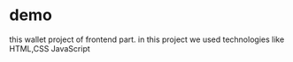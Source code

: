 # demo
this wallet project of frontend part.
in this project we used  technologies like HTML,CSS JavaScript
